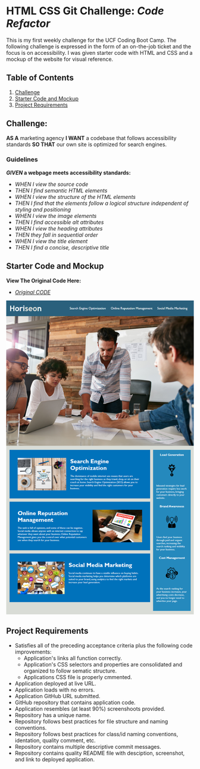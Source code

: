 # **HTML CSS Git Challenge**: *Code Refactor*
This is my first weekly challenge for the UCF Coding Boot Camp. The following challenge is expressed in the form of an on-the-job ticket and the focus is on accessibility. I was given starter code with HTML and CSS and a mockup of the website for visual reference. 

## **Table of Contents**

1. [Challenge](https://github.com/iiTONELOC/codeRefactor/README.md#challenge)
2. [Starter Code and Mockup](https://github.com/iiTONELOC/codeRefactor/README.md#starter-code-and-mockup)
3. [Project Requirements](https://github.com/iiTONELOC/codeRefactor/README.#project-requirements.)

## **Challenge:**
__AS A__ marketing agency
__I WANT__ a codebase that follows accessibility standards
__SO THAT__ our own site is optimized for search engines.

### **Guidelines** ###
__*GIVEN* a webpage meets accessibility standards:__

* _WHEN I view the source code_
* _THEN I find semantic HTML elements_
* _WHEN I view the structure of the HTML elements_
* _THEN I find that the elements follow a logical structure independent of styling and positioning_
* _WHEN I view the image elements_
* _THEN I find accessible alt attributes_
* _WHEN I view the heading attributes_
* _THEN they fall in sequential order_
* _WHEN I view the title element_
* _THEN I find a concise, descriptive title_

## **Starter Code and Mockup**
**View The Original Code Here:**
* [*Original CODE*](https://github.com/iiTONELOC/codeRefactor/assets/startercode)


![Image of Mockup](https://github.com/iiTONELOC/codeRefactor/blob/master/assets/images/01-html-css-git-homework-demo.png)

## **Project Requirements**
* Satisfies all of the preceding acceptance criteria plus the following code improvements:
  * Application's links all function correctly.
  * Application's CSS selectors and properties are consolidated and organized to follow sematic structure.
  * Applications CSS file is properly cmmented.
* Application deployed at live URL.
* Application loads with no errors.
* Application GitHub URL submitted.
* GitHub repository that contains application code.
* Application resembles (at least 90%) screenshoots provided.
* Repository has a unique name.
* Repository follows best practices for file structure and naming conventions.
* Repository follows best practices for class/id naming conventions, identation, quality comment, etc.
* Repository contains multiple descriptive commit messages.
* Repository contains quality README file with desciption, screenshot, and link to deployed application.

